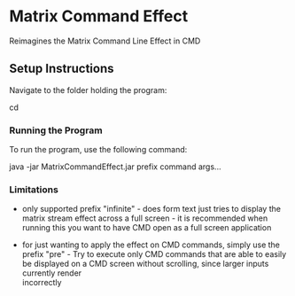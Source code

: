 # Matrix Command Effect
Reimagines the Matrix Command Line Effect in CMD

## Setup Instructions

Navigate to the folder holding the program:

cd 

### Running the Program

To run the program, use the following command:

java -jar MatrixCommandEffect.jar prefix command args...

### Limitations
- only supported prefix "infinite"
      - does form text just tries to display the matrix stream effect across a full screen
      - it is recommended when running this you want to have CMD open as a full screen application

- for just wanting to apply the effect on CMD commands, simply use the prefix "pre"
      - Try to execute only CMD commands that are able to easily be displayed on a CMD screen without scrolling, since larger inputs currently render   
        incorrectly
